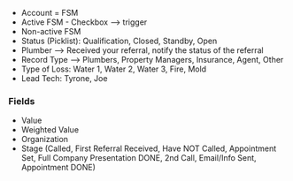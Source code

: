 * Account = FSM
* Active FSM - Checkbox --> trigger
* Non-active FSM
* Status (Picklist): Qualification, Closed, Standby, Open
* Plumber --> Received your referral, notify the status of the referral
* Record Type --> Plumbers, Property Managers, Insurance, Agent, Other
* Type of Loss: Water 1, Water 2, Water 3, Fire, Mold
* Lead Tech: Tyrone, Joe

### Fields
* Value 
* Weighted Value
* Organization
* Stage (Called, First Referral Received, Have NOT Called, Appointment Set, Full Company Presentation DONE, 2nd Call, Email/Info Sent, Appointment DONE)
